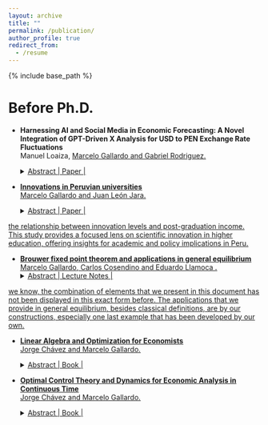 ```yaml
---
layout: archive
title: ""
permalink: /publication/
author_profile: true
redirect_from:
  - /resume
---
```


{% include base_path %}

Before Ph.D.
======

* **Harnessing AI and Social Media in Economic Forecasting: A Novel Integration of GPT-Driven X Analysis for USD to PEN Exchange Rate Fluctuations** <br>
  Manuel Loaiza, <u> Marcelo Gallardo <u> and Gabriel Rodriguez. <br>
  <details> 
    <summary>
        Abstract |
        <a href="" role="button" target="_blank"> Paper </a> | 
    </summary>
 
  </details>  
  
* **Innovations in Peruvian universities** <br>
  <u>Marcelo Gallardo</u> and Juan León Jara. <br>
  <details> 
    <summary>
        Abstract |
        <a href="" role="button" target="_blank"> Paper </a> | 
    </summary>
   This paper proposes an innovation indicator for Peruvian universities, emphasizing scientific innovation in fields like engineering and pure sciences. The construction of this indicator is based on a selected dataset and employs confirmatory factor analysis for robust measurement. Additionally, K-means clustering is used to identify innovation clusters among universities. The validity of the indicator is examined through its correlation with university rankings and the exploration of
the relationship between innovation levels and post-graduation income. This study provides a focused lens on scientific innovation in higher education, offering insights for academic and policy implications in Peru.
  </details>
  
* **Brouwer fixed point theorem and applications in general equilibrium** <br>
  <u>Marcelo Gallardo</u>, Carlos Cosendino and Eduardo Llamoca . <br>
  <details> 
    <summary>
        Abstract |
        <a href="https://drive.google.com/file/d/1zfDrj2ynwuL6mHz5YOek5ctpkVgCKJ9o/view?usp=drive_link" role="button" target="_blank"> Lecture Notes </a> | 
    </summary>
   We develop a path towards the proof of Brouwer's Fixed Point Theorem, although based on several sources, of our construction. We also present an application in economic theory. Specifically, we focus on general equilibrium theory. We aim to provide the simplest possible proof, the only requirements are real analysis and general topology. Besides one Lemma which is not proved in its most general case, we provide proofs for all the results building up to the main theorem. Furthermore, as far as
we know, the combination of elements that we present in this document has not been displayed in this exact form before. The applications that
we provide in general equilibrium, besides classical definitions, are by our constructions, especially one last example that has been developed by our
own.
  </details>


* **Linear Algebra and Optimization for Economists** <br>
 Jorge Chávez and <u>Marcelo Gallardo</u>. <br>
  <details> 
    <summary>
        Abstract |
        <a href="https://drive.google.com/file/d/17_tcJDJXsA8Iz-Z8quAO9syHC-8D9Was/view" role="button" target="_blank"> Book </a> | 
    </summary>
  Working book about Linear Algebra and Static Optimization for Economists. Developed several proofs, examples and exercises, above all related to microeconomics.
  </details>


* **Optimal Control Theory and Dynamics for Economic Analysis in Continuous Time** <br>
 Jorge Chávez and <u>Marcelo Gallardo</u>. <br>
  <details> 
    <summary>
        Abstract |
        <a href="https://drive.google.com/file/d/1S74vfHIitq1l8P0lsqO9omHYTELL4Xpq/view" role="button" target="_blank"> Book </a> | 
    </summary>
  Working book about Dynamical Systems and Optimal Control in continuous time. Calculus of variations, economic growth models (Solow, Ramsey‑Cass‑Koopsman).
  </details>
